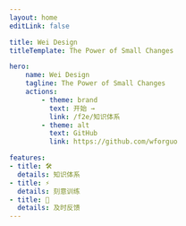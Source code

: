 ```yaml
---
layout: home
editLink: false

title: Wei Design
titleTemplate: The Power of Small Changes

hero:
    name: Wei Design
    tagline: The Power of Small Changes
    actions:
        - theme: brand
          text: 开始 →
          link: /f2e/知识体系
        - theme: alt
          text: GitHub
          link: https://github.com/wforguo

features:
- title: 🛠️
  details: 知识体系
- title: ⚡️
  details: 刻意训练
- title: 📃
  details: 及时反馈
---
```

